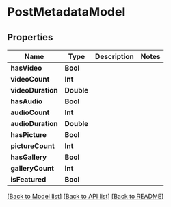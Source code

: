 # PostMetadataModel

## Properties
Name | Type | Description | Notes
------------ | ------------- | ------------- | -------------
**hasVideo** | **Bool** |  | 
**videoCount** | **Int** |  | 
**videoDuration** | **Double** |  | 
**hasAudio** | **Bool** |  | 
**audioCount** | **Int** |  | 
**audioDuration** | **Double** |  | 
**hasPicture** | **Bool** |  | 
**pictureCount** | **Int** |  | 
**hasGallery** | **Bool** |  | 
**galleryCount** | **Int** |  | 
**isFeatured** | **Bool** |  | 

[[Back to Model list]](../README.md#documentation-for-models) [[Back to API list]](../README.md#documentation-for-api-endpoints) [[Back to README]](../README.md)



